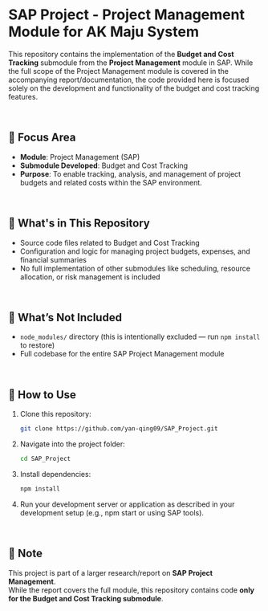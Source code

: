 # SAP Project - Project Management Module for AK Maju System
This repository contains the implementation of the **Budget and Cost Tracking** submodule from the **Project Management** module in SAP. While the full scope of the Project Management module is covered in the accompanying report/documentation, the code provided here is focused solely on the development and functionality of the budget and cost tracking features.

<br>

## 📌 Focus Area

- **Module**: Project Management (SAP)
- **Submodule Developed**: Budget and Cost Tracking
- **Purpose**: To enable tracking, analysis, and management of project budgets and related costs within the SAP environment.

<br>

## 📁 What's in This Repository

- Source code files related to Budget and Cost Tracking
- Configuration and logic for managing project budgets, expenses, and financial summaries
- No full implementation of other submodules like scheduling, resource allocation, or risk management is included

<br>

## 🚫 What’s Not Included

- `node_modules/` directory (this is intentionally excluded — run `npm install` to restore)
- Full codebase for the entire SAP Project Management module

<br>

## 🚀 How to Use

1. Clone this repository:
   ```bash
   git clone https://github.com/yan-qing09/SAP_Project.git
   ```
   
2. Navigate into the project folder:
   ```bash
   cd SAP_Project
   ```

3. Install dependencies:
   ```bash
   npm install
   ```

4. Run your development server or application as described in your development setup (e.g., npm start or using SAP tools).

<br>

## 📝 Note

This project is part of a larger research/report on **SAP Project Management**.  
While the report covers the full module, this repository contains code **only for the Budget and Cost Tracking submodule**.
